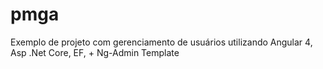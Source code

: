 # pmga
Exemplo de projeto com gerenciamento de usuários utilizando Angular 4, Asp .Net Core, EF, + Ng-Admin Template
